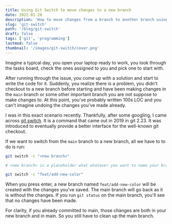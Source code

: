 ```yaml
---
title: Using Git Switch to move changes to a new branch
date: 2022-01-20
description: 'How to move changes from a branch to another branch using Git Swtich'
slug: 'git-switch'
path: '/blog/git-switch'
draft: false
tags: ['git', 'programming']
lastmod: false
thumbnail: '/images/git-switch/cover.png'
---
```


Imagine a typical day, you open your laptop ready to work, you look through the tasks board, check the ones assigned to you and pick one to start with.

After running through the issue, you come up with a solution and start to write the code for it. Suddenly, you realize there is a problem, you didn't checkout to a new branch before starting and have been making changes in the `main` branch or some other important branch you are not suppose to make changes to. At this point, you've probably written 100s LOC and you can't imagine undoing the changes you've made already.

I was in this exact scenario recently. Thankfully, after some googling, I came across [git switch](https://git-scm.com/docs/git-switch). It is a command that came out in 2019 in git 2.23. It was introduced to eventually provide a better interface for the well-known git checkout.

If we want to switch from the `main` branch to a new branch, all we have to to do is run:

```bash
git switch -c "<new branch>"

# <new branch> is a placeholder what whatever you want to name your branch

git switch -c "feat/add-new-color"

```

When you press enter, a new branch named `feat/add-new-color` will be created with the changes you've saved. The main branch will go back as it is without the changes. If you run `git status` on the main branch, you'll see that no changes have been made.

For clarity, if you already committed to main, those changes are both in your new branch and in main. So you still have to clean up the main branch.
